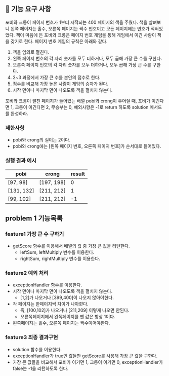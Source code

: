 ## 🚀 기능 요구 사항

포비와 크롱이 페이지 번호가 1부터 시작되는 400 페이지의 책을 주웠다. 책을 살펴보니 왼쪽 페이지는 홀수, 오른쪽 페이지는 짝수 번호이고 모든 페이지에는 번호가 적혀있었다. 책이 마음에 든 포비와 크롱은 페이지 번호 게임을 통해 게임에서 이긴 사람이 책을 갖기로 한다. 페이지 번호 게임의 규칙은 아래와 같다.

1. 책을 임의로 펼친다.
2. 왼쪽 페이지 번호의 각 자리 숫자를 모두 더하거나, 모두 곱해 가장 큰 수를 구한다.
3. 오른쪽 페이지 번호의 각 자리 숫자를 모두 더하거나, 모두 곱해 가장 큰 수를 구한다.
4. 2~3 과정에서 가장 큰 수를 본인의 점수로 한다.
5. 점수를 비교해 가장 높은 사람이 게임의 승자가 된다.
6. 시작 면이나 마지막 면이 나오도록 책을 펼치지 않는다.

포비와 크롱이 펼친 페이지가 들어있는 배열 pobi와 crong이 주어질 때, 포비가 이긴다면 1, 크롱이 이긴다면 2, 무승부는 0, 예외사항은 -1로 return 하도록 solution 메서드를 완성하라.

### 제한사항

- pobi와 crong의 길이는 2이다.
- pobi와 crong에는 [왼쪽 페이지 번호, 오른쪽 페이지 번호]가 순서대로 들어있다.

### 실행 결과 예시

| pobi       | crong      | result |
| ---------- | ---------- | ------ |
| [97, 98]   | [197, 198] | 0      |
| [131, 132] | [211, 212] | 1      |
| [99, 102]  | [211, 212] | -1     |

## problem 1 기능목록

### feature1 가장 큰 수 구하기

- getScore 함수를 이용해서 배열의 값 중 가장 큰 값을 리턴한다.
  - leftSum, leftMultiply 변수를 이용한다.
  - rightSum, rightMultiply 변수를 이용한다.

### feature2 예외 처리

- exceptionHandler 함수를 이용한다.
- 시작 면이나 마지막 면이 나오도록 책을 펼치지 않는다.
  - [1,2]가 나오거나 [399,400]이 나오지 않아야한다.
- 각 페이지는 한페이지씩 차이가 나아햔다.
  - 즉, [100,102]가 나오거나 [211,209] 이렇게 나오면 안된다.
  - 오른쪽페이지에서 왼쪽페이지를 뺀 값은 항상 1이다.
- 왼쪽페이지는 홀수, 오른쪽 페이지는 짝수이어야한다.

### feature3 최종 결과구현

- solution 함수를 이용한다.
- exceptionHandler가 true인 값들만 getScore를 사용해 가장 큰 값을 구한다.
- 가장 큰 값들을 비교해서 포비가 이기면 1, 크롱이 이기면 0, exceptionHandler가 false는 -1을 리턴하도록 한다.
